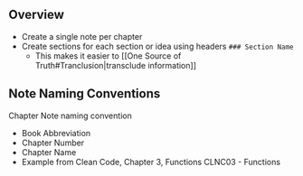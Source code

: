 ## Overview
- Create a single note per chapter
- Create sections for each section or idea using headers `### Section Name`
	- This makes it easier to [[One Source of Truth#Tranclusion|transclude information]]

## Note Naming Conventions
Chapter Note naming convention
- Book Abbreviation
- Chapter Number
- Chapter Name
- Example from Clean Code, Chapter 3, Functions
	CLNC03 - Functions 

